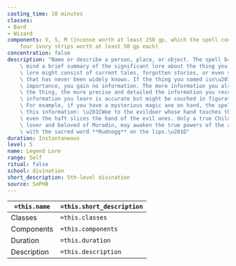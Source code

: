 ```yaml
---
casting_time: 10 minutes
classes:
- Bard
- Wizard
components: V, S, M (incense worth at least 250 gp, which the spell consumes, and
    four ivory strips worth at least 50 gp each)
concentration: false
description: "Name or describe a person, place, or object. The spell brings to your\
    \ mind a brief summary of the significant lore about the thing you named. The\
    \ lore might consist of current tales, forgotten stories, or even secret lore\
    \ that has never been widely known. If the thing you named isn\u2019t of legendary\
    \ importance, you gain no information. The more information you already have about\
    \ the thing, the more precise and detailed the information you receive is.\nThe\
    \ information you learn is accurate but might be couched in figurative language.\
    \ For example, if you have a mysterious magic axe on hand, the spell might yield\
    \ this information: \u201CWoe to the evildoer whose hand touches the axe, for\
    \ even the haft slices the hand of the evil ones. Only a true Child of Stone,\
    \ lover and beloved of Moradin, may awaken the true powers of the axe, and only\
    \ with the sacred word **Rudnogg** on the lips.\u201D"
duration: Instantaneous
level: 5
name: Legend Lore
range: Self
ritual: false
school: divination
short_description: 5th-level divination
source: 5ePHB
---
```


| `=this.name` | `=this.short_description` |
| ------------ | ------------------------- |
| Classes      | `=this.classes`           |
| Components   | `=this.components`        |
| Duration     | `=this.duration`          |
| Description  | `=this.description`       |